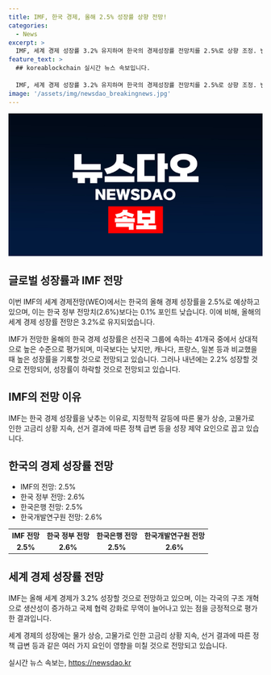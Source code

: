 ```yaml
---
title: IMF, 한국 경제, 올해 2.5% 성장률 상향 전망!
categories:
  - News
excerpt: >
  IMF, 세계 경제 성장률 3.2% 유지하며 한국의 경제성장률 전망치를 2.5%로 상향 조정. 반도체 산업 회복으로 수출 호조 반영. 하지만 OECD, KDI 전망치보다 0.1%포인트 낮아 한국은행 전망과 일치, 내년에는 2.2% 성장 전망. IMF는 생산성 증가와 무역 증대를 긍정적으로 평가하며, 정치적 불안요인들을 성장 제약 요인으로 지목. (150자)
feature_text: >
  ## koreablockchain 실시간 뉴스 속보입니다.

  IMF, 세계 경제 성장률 3.2% 유지하며 한국의 경제성장률 전망치를 2.5%로 상향 조정. 반도체 산업 회복으로 수출 호조 반영. 하지만 OECD, KDI 전망치보다 0.1%포인트 낮아 한국은행 전망과 일치, 내년에는 2.2% 성장 전망. IMF는 생산성 증가와 무역 증대를 긍정적으로 평가하며, 정치적 불안요인들을 성장 제약 요인으로 지목. (150자)
image: '/assets/img/newsdao_breakingnews.jpg'
---
```


<p><img src="/assets/img/newsdao_breakingnews.jpg" alt="koreablockchain 속보" /></p>

<h2 data-ke-size="size26">글로벌 성장률과 IMF 전망</h2>

<p>이번 IMF의 세계 경제전망(WEO)에서는 한국의 올해 경제 성장률을 2.5%로 예상하고 있으며, 이는 한국 정부 전망치(2.6%)보다는 0.1% 포인트 낮습니다. 이에 비해, 올해의 세계 경제 성장률 전망은 3.2%로 유지되었습니다.</p>

<p data-ke-size="size16">IMF가 전망한 올해의 한국 경제 성장률은 선진국 그룹에 속하는 41개국 중에서 상대적으로 높은 수준으로 평가되며, 미국보다는 낮지만, 캐나다, 프랑스, 일본 등과 비교했을 때 높은 성장률을 기록할 것으로 전망되고 있습니다. 그러나 내년에는 2.2% 성장할 것으로 전망되어, 성장률이 하락할 것으로 전망되고 있습니다.</p>

<h2 data-ke-size="size26">IMF의 전망 이유</h2>

<p>IMF는 한국 경제 성장률을 낮추는 이유로, 지정학적 갈등에 따른 물가 상승, 고물가로 인한 고금리 상황 지속, 선거 결과에 따른 정책 급변 등을 성장 제약 요인으로 꼽고 있습니다.</p>

<h2 data-ke-size="size26">한국의 경제 성장률 전망</h2>

<ul>
<li>IMF의 전망: 2.5%</li>
<li>한국 정부 전망: 2.6%</li>
<li>한국은행 전망: 2.5%</li>
<li>한국개발연구원 전망: 2.6%</li>
</ul>

<table>
    <tr>
        <td style="text-align: center; height: 17px;"><b>IMF 전망</b></td>
        <td style="text-align: center; height: 17px;"><strong>한국 정부 전망</strong></td>
        <td style="text-align: center; height: 17px;"><strong>한국은행 전망</strong></td>
        <td style="text-align: center; height: 17px;"><strong>한국개발연구원 전망</strong></td>
    </tr>
    <tr>
        <td style="text-align: center; height: 17px;"><b>2.5%</b></td>
        <td style="text-align: center; height: 17px;"><strong>2.6%</strong></td>
        <td style="text-align: center; height: 17px;"><strong>2.5%</strong></td>
        <td style="text-align: center; height: 17px;"><strong>2.6%</strong></td>
    </tr>
</table>

<h2 data-ke-size="size26">세계 경제 성장률 전망</h2>

<p>IMF는 올해 세계 경제가 3.2% 성장할 것으로 전망하고 있으며, 이는 각국의 구조 개혁으로 생산성이 증가하고 국제 협력 강화로 무역이 늘어나고 있는 점을 긍정적으로 평가한 결과입니다.</p>

<p data-ke-size="size16">세계 경제의 성장에는 물가 상승, 고물가로 인한 고금리 상황 지속, 선거 결과에 따른 정책 급변 등과 같은 여러 가지 요인이 영향을 미칠 것으로 전망되고 있습니다.</p>
실시간 뉴스 속보는, <a href="https://newsdao.kr" rel="dofollow">https://newsdao.kr</a>


